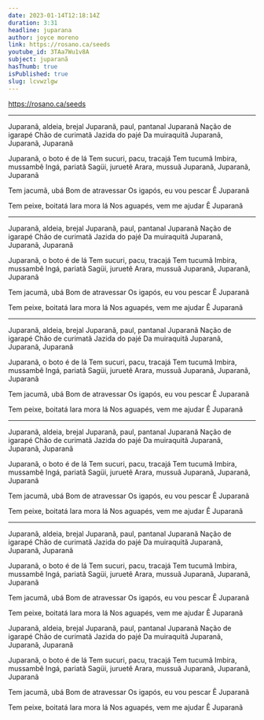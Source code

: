 ```yaml
---
date: 2023-01-14T12:18:14Z
duration: 3:31
headline: juparana
author: joyce moreno
link: https://rosano.ca/seeds
youtube_id: 3TAa7Wu1v8A
subject: juparanã
hasThumb: true
isPublished: true
slug: lcvwzlgw
---
```

https://rosano.ca/seeds

---

Juparanã, aldeia, brejal
Juparanã, paul, pantanal
Juparanã
Nação de igarapé
Chão de curimatã
Jazida do pajé
Da muiraquitã
Juparanã, Juparanã, Juparanã

Juparanã, o boto é de lá
Tem sucuri, pacu, tracajá
Tem tucumã
Imbira, mussambê
Ingá, pariatã
Sagüi, juruetê
Arara, mussuã
Juparanã, Juparanã, Juparanã

Tem jacumã, ubá
Bom de atravessar
Os igapós, eu vou pescar
Ê Juparanã

Tem peixe, boitatá
Iara mora lá
Nos aguapés, vem me ajudar
Ê Juparanã

---

Juparanã, aldeia, brejal
Juparanã, paul, pantanal
Juparanã
Nação de igarapé
Chão de curimatã
Jazida do pajé
Da muiraquitã
Juparanã, Juparanã, Juparanã

Juparanã, o boto é de lá
Tem sucuri, pacu, tracajá
Tem tucumã
Imbira, mussambê
Ingá, pariatã
Sagüi, juruetê
Arara, mussuã
Juparanã, Juparanã, Juparanã

Tem jacumã, ubá
Bom de atravessar
Os igapós, eu vou pescar
Ê Juparanã

Tem peixe, boitatá
Iara mora lá
Nos aguapés, vem me ajudar
Ê Juparanã

---

Juparanã, aldeia, brejal
Juparanã, paul, pantanal
Juparanã
Nação de igarapé
Chão de curimatã
Jazida do pajé
Da muiraquitã
Juparanã, Juparanã, Juparanã

Juparanã, o boto é de lá
Tem sucuri, pacu, tracajá
Tem tucumã
Imbira, mussambê
Ingá, pariatã
Sagüi, juruetê
Arara, mussuã
Juparanã, Juparanã, Juparanã

Tem jacumã, ubá
Bom de atravessar
Os igapós, eu vou pescar
Ê Juparanã

Tem peixe, boitatá
Iara mora lá
Nos aguapés, vem me ajudar
Ê Juparanã

---

Juparanã, aldeia, brejal
Juparanã, paul, pantanal
Juparanã
Nação de igarapé
Chão de curimatã
Jazida do pajé
Da muiraquitã
Juparanã, Juparanã, Juparanã

Juparanã, o boto é de lá
Tem sucuri, pacu, tracajá
Tem tucumã
Imbira, mussambê
Ingá, pariatã
Sagüi, juruetê
Arara, mussuã
Juparanã, Juparanã, Juparanã

Tem jacumã, ubá
Bom de atravessar
Os igapós, eu vou pescar
Ê Juparanã

Tem peixe, boitatá
Iara mora lá
Nos aguapés, vem me ajudar
Ê Juparanã

---

Juparanã, aldeia, brejal
Juparanã, paul, pantanal
Juparanã
Nação de igarapé
Chão de curimatã
Jazida do pajé
Da muiraquitã
Juparanã, Juparanã, Juparanã

Juparanã, o boto é de lá
Tem sucuri, pacu, tracajá
Tem tucumã
Imbira, mussambê
Ingá, pariatã
Sagüi, juruetê
Arara, mussuã
Juparanã, Juparanã, Juparanã

Tem jacumã, ubá
Bom de atravessar
Os igapós, eu vou pescar
Ê Juparanã

Tem peixe, boitatá
Iara mora lá
Nos aguapés, vem me ajudar
Ê Juparanã

Juparanã, aldeia, brejal
Juparanã, paul, pantanal
Juparanã
Nação de igarapé
Chão de curimatã
Jazida do pajé
Da muiraquitã
Juparanã, Juparanã, Juparanã

Juparanã, o boto é de lá
Tem sucuri, pacu, tracajá
Tem tucumã
Imbira, mussambê
Ingá, pariatã
Sagüi, juruetê
Arara, mussuã
Juparanã, Juparanã, Juparanã

Tem jacumã, ubá
Bom de atravessar
Os igapós, eu vou pescar
Ê Juparanã

Tem peixe, boitatá
Iara mora lá
Nos aguapés, vem me ajudar
Ê Juparanã

